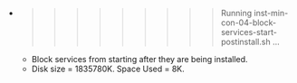 * >>>>>>>>> Running inst-min-con-04-block-services-start-postinstall.sh ...
  * Block services from starting after they are being installed.
  * Disk size = 1835780K. Space Used = 8K.
